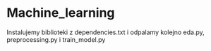 # Machine_learning
Instalujemy biblioteki z dependencies.txt i odpalamy kolejno eda.py, preprocessing.py i train_model.py
